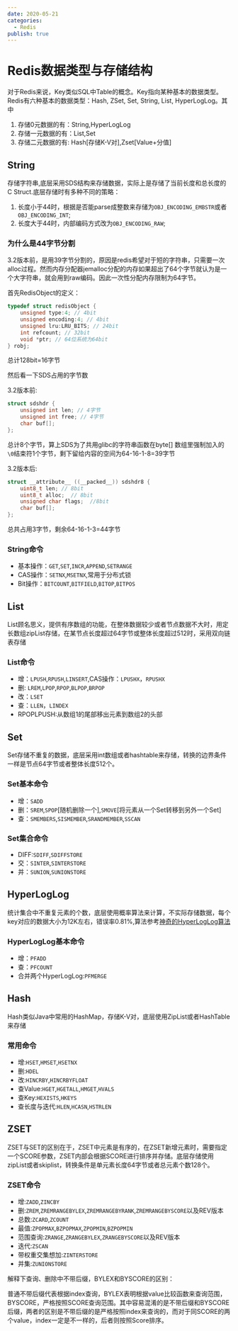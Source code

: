 ```yaml
---
date: 2020-05-21
categories:
  - Redis
publish: true
---
```


# Redis数据类型与存储结构

对于Redis来说，Key类似SQL中Table的概念。Key指向某种基本的数据类型。Redis有六种基本的数据类型：Hash, ZSet, Set, String, List, HyperLogLog。其中

1. 存储0元数据的有：String,HyperLogLog
2. 存储一元数据的有：List,Set
3. 存储二元数据的有: Hash[存储K-V对],Zset[Value+分值]

## String

存储字符串,底层采用SDS结构来存储数据，实际上是存储了当前长度和总长度的C Struct.底层存储时有多种不同的策略：

1. 长度小于44时，根据是否能parse成整数来存储为```OBJ_ENCODING_EMBSTR```或者```OBJ_ENCODING_INT```;
2. 长度大于44时，内部编码方式改为```OBJ_ENCODING_RAW```;

### 为什么是44字节分割

3.2版本前，是用39字节分割的，原因是redis希望对于短的字符串，只需要一次alloc过程。然而内存分配器jemalloc分配的内存如果超出了64个字节就认为是一个大字符串，就会用到raw编码。因此一次性分配内存限制为64字节。

首先RedisObject的定义：

```c
typedef struct redisObject {
    unsigned type:4; // 4bit
    unsigned encoding:4; // 4bit
    unsigned lru:LRU_BITS; // 24bit
    int refcount; // 32bit
    void *ptr; // 64位系统为64bit
} robj;
```

总计128bit=16字节

然后看一下SDS占用的字节数

3.2版本前:

```c
struct sdshdr {
    unsigned int len; // 4字节
    unsigned int free; // 4字节
    char buf[];
};
```

总计8个字节，算上SDS为了共用glibc的字符串函数在byte[] 数组里强制加入的```\0```结束符1个字节，剩下留给内容的空间为64-16-1-8=39字节

3.2版本后:

```c
struct __attribute__ ((__packed__)) sdshdr8 {
    uint8_t len; // 8bit
    uint8_t alloc;  // 8bit
    unsigned char flags;  //8bit
    char buf[];
};
```

总共占用3字节，剩余64-16-1-3=44字节

### String命令

- 基本操作：```GET```,```SET```,```INCR```,```APPEND```,```SETRANGE```
- CAS操作：```SETNX```,```MSETNX```,常用于分布式锁
- Bit操作：```BITCOUNT```,```BITFIELD```,```BITOP```,```BITPOS```

## List

List顾名思义，提供有序数组的功能，在整体数据较少或者节点数据不大时，用定长数组zipList存储，在某节点长度超过64字节或整体长度超过512时，采用双向链表存储

### List命令

- 增：```LPUSH```,```RPUSH```,```LINSERT```,CAS操作：```LPUSHX```，```RPUSHX```
- 删: ```LREM```,```LPOP```,```RPOP```,```BLPOP```,```BRPOP```
- 改：```LSET```
- 查：```LLEN```，```LINDEX```
- RPOPLPUSH:从数组1的尾部移出元素到数组2的头部

## Set

Set存储不重复的数据，底层采用int数组或者hashtable来存储，转换的边界条件一样是节点64字节或者整体长度512个。

### Set基本命令

- 增：```SADD```
- 删：```SREM```,```SPOP```[随机删除一个],```SMOVE```[将元素从一个Set转移到另外一个Set]
- 查：```SMEMBERS```,```SISMEMBER```,```SRANDMEMBER```,```SSCAN```

### Set集合命令

- DIFF:```SDIFF```,```SDIFFSTORE```
- 交：```SINTER```,```SINTERSTORE```
- 并：```SUNION```,```SUNIONSTORE```

## HyperLogLog

统计集合中不重复元素的个数，底层使用概率算法来计算，不实际存储数据，每个key对应的数据大小为12K左右，错误率0.81%,算法参考[神奇的HyperLogLog算法](http://www.rainybowe.com/blog/2017/07/13/%E7%A5%9E%E5%A5%87%E7%9A%84HyperLogLog%E7%AE%97%E6%B3%95/index.html)

### HyperLogLog基本命令

- 增：```PFADD```
- 查：```PFCOUNT```
- 合并两个HyperLogLog:```PFMERGE```

## Hash

Hash类似Java中常用的HashMap，存储K-V对，底层使用ZipList或者HashTable来存储

### 常用命令

- 增:```HSET```,```HMSET```,```HSETNX```
- 删:```HDEL```
- 改:```HINCRBY```,```HINCRBYFLOAT```
- 查Value:```HGET```,```HGETALL```,```HMGET```,```HVALS```
- 查Key:```HEXISTS```,```HKEYS```
- 查长度与迭代:```HLEN```,```HCASN```,```HSTRLEN```

## ZSET

ZSET与SET的区别在于，ZSET中元素是有序的，在ZSET新增元素时，需要指定一个SCORE参数，ZSET内部会根据SCORE进行排序并存储。底层存储使用zipList或者skiplist，转换条件是单元素长度64字节或者总元素个数128个。

### ZSET命令

- 增:```ZADD```,```ZINCBY```
- 删:```ZREM```,```ZREMRANGEBYLEX```,```ZREMRANGEBYRANK```,```ZREMRANGEBYSCORE```以及REV版本
- 总数:```ZCARD```,```ZCOUNT```
- 最值:```ZPOPMAX```,```BZPOPMAX```,```ZPOPMIN```,```BZPOPMIN```
- 范围查询:```ZRANGE```,```ZRANGEBYLEX```,```ZRANGEBYSCORE```以及REV版本
- 迭代:```ZSCAN```
- 带权重交集想加:```ZINTERSTORE```
- 并集:```ZUNIONSTORE```

解释下查询、删除中不带后缀，BYLEX和BYSCORE的区别：

普通不带后缀代表根据index查询，BYLEX表明根据value比较函数来查询范围，BYSCORE，严格按照SCORE查询范围。其中容易混淆的是不带后缀和BYSCORE后缀，两者的区别是不带后缀的是严格按照index来查询的，而对于同SCORE的两个value，index一定是不一样的，后者则按照Score排序。
